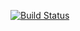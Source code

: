 [![Build Status](https://travis-ci.org/divhide/node-divhide.png?branch=master)](https://travis-ci.org/divhide/node-divhide)